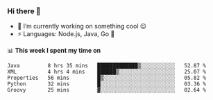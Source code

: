 ### Hi there 👋

<!--
**nodejh/nodejh** is a ✨ _special_ ✨ repository because its `README.md` (this file) appears on your GitHub profile.

Here are some ideas to get you started:

- 🔭 I’m currently working on ...
- 🌱 I’m currently learning ...
- 👯 I’m looking to collaborate on ...
- 🤔 I’m looking for help with ...
- 💬 Ask me about ...
- 📫 How to reach me: ...
- 😄 Pronouns: ...
- ⚡ Fun fact: ...
-->

- 🔭 I’m currently working on something cool :wink:
- ⚡ Languages: Node.js, Java, Go :thought_balloon:

📊 **This week I spent my time on**

<!--START_SECTION:waka-->
```text
Java         8 hrs 35 mins   █████████████▒░░░░░░░░░░░   52.87 % 
XML          4 hrs 4 mins    ██████▒░░░░░░░░░░░░░░░░░░   25.07 % 
Properties   56 mins         █▒░░░░░░░░░░░░░░░░░░░░░░░   05.82 % 
Python       32 mins         █░░░░░░░░░░░░░░░░░░░░░░░░   03.36 % 
Groovy       25 mins         ▓░░░░░░░░░░░░░░░░░░░░░░░░   02.64 % 
```
<!--END_SECTION:waka-->


<!--
:traffic_light: **Visitors**

![visitors](https://visitor-badge.glitch.me/badge?page_id=nodejh.nodejh)
-->
